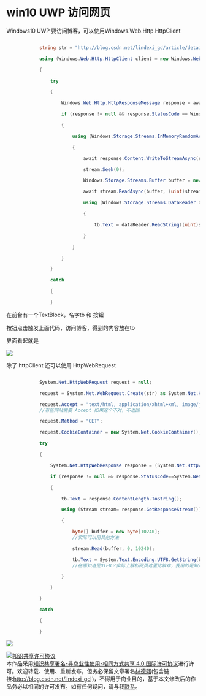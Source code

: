 # win10 UWP 访问网页

<!--more-->
<!-- csdn -->

Windows10 UWP 要访问博客，可以使用Windows.Web.Http.HttpClient

```C#

            string str = "http://blog.csdn.net/lindexi_gd/article/details/50392343";

            using (Windows.Web.Http.HttpClient client = new Windows.Web.Http.HttpClient())

            {

                try

                {

                    Windows.Web.Http.HttpResponseMessage response = await client.GetAsync(new Uri(str));

                    if (response != null && response.StatusCode == Windows.Web.Http.HttpStatusCode.Ok)

                    {

                        using (Windows.Storage.Streams.InMemoryRandomAccessStream stream = new Windows.Storage.Streams.InMemoryRandomAccessStream())

                        {

                            await response.Content.WriteToStreamAsync(stream);

                            stream.Seek(0);                            

                            Windows.Storage.Streams.Buffer buffer = new Windows.Storage.Streams.Buffer((uint)stream.Size);

                            await stream.ReadAsync(buffer, (uint)stream.Size, Windows.Storage.Streams.InputStreamOptions.Partial);

                            using (Windows.Storage.Streams.DataReader dataReader = Windows.Storage.Streams.DataReader.FromBuffer(buffer))

                            {

                                tb.Text = dataReader.ReadString((uint)stream.Size);

                            }

                        }

                    }

                }

                catch

                {

                }

```

在前台有一个TextBlock，名字tb 和 按钮


按钮点击触发上面代码，访问博客，得到的内容放在tb

界面看起就是

![](http://7xqpl8.com1.z0.glb.clouddn.com/AwCCAwMAItoFAMV%2BBQA28wYAAQAEAK4%2BAQBmQwIAaOgJAOjZ%2F201732119010.jpg)


除了 httpClient 还可以使用
HttpWebRequest

```C#

            System.Net.HttpWebRequest request = null;

            request = System.Net.WebRequest.Create(str) as System.Net.HttpWebRequest;

            request.Accept = "text/html, application/xhtml+xml, image/jxr, */*";
            //有些网站需要 Accept 如果这个不对，不返回

            request.Method = "GET";

            request.CookieContainer = new System.Net.CookieContainer();

            try

            {

                System.Net.HttpWebResponse response = (System.Net.HttpWebResponse)await request.GetResponseAsync();

                if (response != null && response.StatusCode==System.Net.HttpStatusCode.OK)

                {

                    tb.Text = response.ContentLength.ToString();

                    using (Stream stream= response.GetResponseStream())

                    {

                        byte[] buffer = new byte[10240];
                        //实际可以用其他方法

                        stream.Read(buffer, 0, 10240);

                        tb.Text = System.Text.Encoding.UTF8.GetString(buffer);
                        //在哪知道是UTF8？实际上解析网页这里比较难，我用的是知道他是 UTF8

                    }

                }

            }

            catch

            {

            }

```

![](http://7xqpl8.com1.z0.glb.clouddn.com/AwCCAwMAItoFAMV%2BBQA28wYAAQAEAK4%2BAQBmQwIAaOgJAOjZ%2F201732119047.jpg)

<a rel="license" href="http://creativecommons.org/licenses/by-nc-sa/4.0/"><img alt="知识共享许可协议" style="border-width:0" src="https://i.creativecommons.org/l/by-nc-sa/4.0/88x31.png" /></a><br />本作品采用<a rel="license" href="http://creativecommons.org/licenses/by-nc-sa/4.0/">知识共享署名-非商业性使用-相同方式共享 4.0 国际许可协议</a>进行许可。欢迎转载、使用、重新发布，但务必保留文章署名[林德熙](http://blog.csdn.net/lindexi_gd)(包含链接:http://blog.csdn.net/lindexi_gd )，不得用于商业目的，基于本文修改后的作品务必以相同的许可发布。如有任何疑问，请与我[联系](mailto:lindexi_gd@163.com)。
